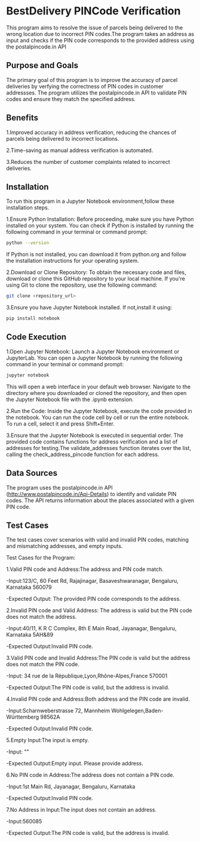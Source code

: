 
# BestDelivery PINCode Verification

This program aims to resolve the issue of parcels being delivered to the wrong location due to incorrect PIN codes.The program takes an address as input and checks if the PIN code corresponds to the provided address using the postalpincode.in API


## Purpose and Goals

The primary goal of this program is to improve the accuracy of parcel deliveries by verfying the correctness of PIN codes in customer addressses.
The program utilizes the postalpincode.in API to validate PIN codes and ensure they match the specified address.
## Benefits

1.Improved accuracy in address verification, reducing the chances of parcels being delivered to incorrect locations.

2.Time-saving as manual address verification is automated.

3.Reduces the number of customer complaints related to incorrect deliveries.
## Installation

To run this program in a Jupyter Notebook environment,follow these installation steps.

1.Ensure Python Installation: Before proceeding, make sure you have Python installed on your system. You can check if Python is installed by running the following command in your terminal or command prompt:

```bash
python --version
```
If Python is not installed, you can download it from python.org and follow the installation instructions for your operating system.

2.Download or Clone Repository: To obtain the necessary code and files, download or clone this GitHub repository to your local machine. If you're using Git to clone the repository, use the following command:

```bash
git clone <repository_url>
```

3.Ensure you have Jupyter Notebook installed. If not,install it using:

```bash
pip install notebook
```

## Code Execution

1.Open Jupyter Notebook: Launch a Jupyter Notebook environment or JupyterLab. You can open a Jupyter Notebook by running the following command in your terminal or command prompt:

```bash
jupyter notebook
```
This will open a web interface in your default web browser. Navigate to the directory where you downloaded or cloned the repository, and then open the Jupyter Notebook file with the .ipynb extension.

2.Run the Code: Inside the Jupyter Notebook, execute the code provided in the notebook. You can run the code cell by cell or run the entire notebook. To run a cell, select it and press Shift+Enter.

3.Ensure that the Jupyter Notebook is executed in sequential order. The provided code contains functions for address verification and a list of addresses for testing.The validate_addresses function iterates over the list, calling the check_address_pincode function for each address.
## Data Sources

The program uses the postalpincode.in API (http://www.postalpincode.in/Api-Details) to identify and validate PIN codes. The API returns information about the places associated with a given PIN code.
## Test Cases

The test cases cover scenarios with valid and invalid PIN codes, matching and mismatching addresses, and empty inputs.

Test Cases for the Program:

1.Valid PIN code and Address:The address and PIN code match.

-Input:123/C, 60 Feet Rd, Rajajinagar, Basaveshwaranagar, Bengaluru, Karnataka 560079

-Expected Output: The provided PIN code corresponds to the address.

2.Invalid PIN code and Valid Address: The address is valid but the PIN code does not match the address.

-Input:40/11, K R C Complex, 8th E Main Road, Jayanagar, Bengaluru, Karnataka 5AH&89

-Expected Output:Invalid PIN code.

3.Valid PIN code and Invalid Address:The PIN code is valid but the address does not match the PIN code.

-Input: 34 rue de la République,Lyon,Rhône-Alpes,France 570001

-Expected Output:The PIN code is valid, but the address is invalid.

4.Invalid PIN code and Address:Both address and the PIN code are invalid.

-Input:Scharnweberstrasse 72, Mannheim Wohlgelegen,Baden-Württemberg 98562A

-Expected Output:Invalid PIN code.

5.Empty Input:The input is empty.

-Input: ""

-Expected Output:Empty input. Please provide address.

6.No PIN code in Address:The address does not contain a PIN code.

-Input:1st Main Rd, Jayanagar, Bengaluru, Karnataka

-Expected Output:Invalid PIN code.

7.No Address in Input:The input does not contain an address.

-Input:560085

-Expected Output:The PIN code is valid, but the address is invalid.








